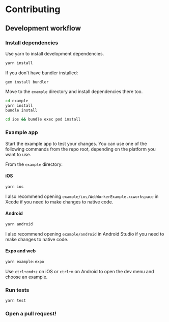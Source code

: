 # Contributing

## Development workflow

### Install dependencies

Use yarn to install development dependencies.

```sh
yarn install
```

If you don't have bundler installed:

```
gem install bundler
```

Move to the `example` directory and install dependencies there too.

```sh
cd example
yarn install
bundle install
```

```sh
cd ios && bundle exec pod install
```

### Example app

Start the example app to test your changes. You can use one of the following commands from the repo root, depending on the platform you want to use.

From the `example` directory:

#### iOS

```sh
yarn ios
```

I also recommend opening `example/ios/WebWorkerExample.xcworkspace` in Xcode if you need to make changes to native code.

#### Android

```sh
yarn android
```

I also recommend opening `example/android` in Android Studio if you need to make changes to native code.

#### Expo and web

```sh
yarn example:expo
```

Use `ctrl+cmd+z` on iOS or `ctrl+m` on Android to open the dev menu and choose an example.

### Run tests

```sh
yarn test
```

### Open a pull request!

